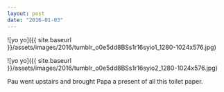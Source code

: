 ```yaml
---
layout: post
date: "2016-01-03"
---
```


![yo yo]({{ site.baseurl }}/assets/images/2016/tumblr_o0e5dd8BSs1r16syio1_1280-1024x576.jpg)

![yo yo]({{ site.baseurl }}/assets/images/2016/tumblr_o0e5dd8BSs1r16syio2_1280-1024x576.jpg)

Pau went upstairs and brought Papa a present of all this toilet paper.
